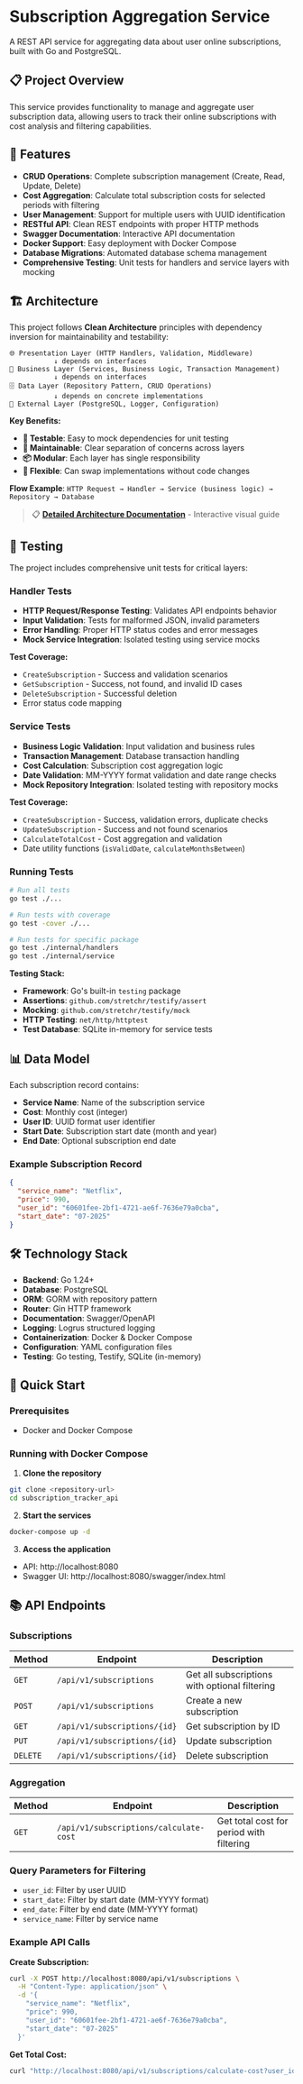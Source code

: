 # Subscription Aggregation Service

A REST API service for aggregating data about user online subscriptions, built with Go and PostgreSQL.

## 📋 Project Overview

This service provides functionality to manage and aggregate user subscription data, allowing users to track their online subscriptions with cost analysis and filtering capabilities.

## 🚀 Features

- **CRUD Operations**: Complete subscription management (Create, Read, Update, Delete)
- **Cost Aggregation**: Calculate total subscription costs for selected periods with filtering
- **User Management**: Support for multiple users with UUID identification
- **RESTful API**: Clean REST endpoints with proper HTTP methods
- **Swagger Documentation**: Interactive API documentation
- **Docker Support**: Easy deployment with Docker Compose
- **Database Migrations**: Automated database schema management
- **Comprehensive Testing**: Unit tests for handlers and service layers with mocking

## 🏗️ Architecture

This project follows **Clean Architecture** principles with dependency inversion for maintainability and testability:

```
🌐 Presentation Layer (HTTP Handlers, Validation, Middleware)
           ↓ depends on interfaces
🧠 Business Layer (Services, Business Logic, Transaction Management)
           ↓ depends on interfaces  
🗄️ Data Layer (Repository Pattern, CRUD Operations)
           ↓ depends on concrete implementations
🔌 External Layer (PostgreSQL, Logger, Configuration)
```

**Key Benefits:**
- **🧪 Testable**: Easy to mock dependencies for unit testing
- **🔧 Maintainable**: Clear separation of concerns across layers
- **📦 Modular**: Each layer has single responsibility
- **🔄 Flexible**: Can swap implementations without code changes

**Flow Example**: `HTTP Request → Handler → Service (business logic) → Repository → Database`

> 📋 **[Detailed Architecture Documentation](https://xoviwyrx.github.io/subscription-tracker-api/docs/architecture.html)** - Interactive visual guide

## 🧪 Testing

The project includes comprehensive unit tests for critical layers:

### Handler Tests
- **HTTP Request/Response Testing**: Validates API endpoints behavior
- **Input Validation**: Tests for malformed JSON, invalid parameters
- **Error Handling**: Proper HTTP status codes and error messages
- **Mock Service Integration**: Isolated testing using service mocks

**Test Coverage:**
- `CreateSubscription` - Success and validation scenarios
- `GetSubscription` - Success, not found, and invalid ID cases
- `DeleteSubscription` - Successful deletion
- Error status code mapping

### Service Tests
- **Business Logic Validation**: Input validation and business rules
- **Transaction Management**: Database transaction handling
- **Cost Calculation**: Subscription cost aggregation logic
- **Date Validation**: MM-YYYY format validation and date range checks
- **Mock Repository Integration**: Isolated testing with repository mocks

**Test Coverage:**
- `CreateSubscription` - Success, validation errors, duplicate checks
- `UpdateSubscription` - Success and not found scenarios
- `CalculateTotalCost` - Cost aggregation and validation
- Date utility functions (`isValidDate`, `calculateMonthsBetween`)

### Running Tests
```bash
# Run all tests
go test ./...

# Run tests with coverage
go test -cover ./...

# Run tests for specific package
go test ./internal/handlers
go test ./internal/service
```

**Testing Stack:**
- **Framework**: Go's built-in `testing` package
- **Assertions**: `github.com/stretchr/testify/assert`
- **Mocking**: `github.com/stretchr/testify/mock`
- **HTTP Testing**: `net/http/httptest`
- **Test Database**: SQLite in-memory for service tests

## 📊 Data Model

Each subscription record contains:
- **Service Name**: Name of the subscription service
- **Cost**: Monthly cost (integer)
- **User ID**: UUID format user identifier
- **Start Date**: Subscription start date (month and year)
- **End Date**: Optional subscription end date

### Example Subscription Record
```json
{
  "service_name": "Netflix",
  "price": 990,
  "user_id": "60601fee-2bf1-4721-ae6f-7636e79a0cba",
  "start_date": "07-2025"
}
```

## 🛠 Technology Stack

- **Backend**: Go 1.24+
- **Database**: PostgreSQL
- **ORM**: GORM with repository pattern
- **Router**: Gin HTTP framework
- **Documentation**: Swagger/OpenAPI
- **Logging**: Logrus structured logging
- **Containerization**: Docker & Docker Compose
- **Configuration**: YAML configuration files
- **Testing**: Go testing, Testify, SQLite (in-memory)

## 🚀 Quick Start

### Prerequisites
- Docker and Docker Compose

### Running with Docker Compose

1. **Clone the repository**
```bash
git clone <repository-url>
cd subscription_tracker_api
```

2. **Start the services**
```bash
docker-compose up -d
```

3. **Access the application**
- API: http://localhost:8080
- Swagger UI: http://localhost:8080/swagger/index.html

## 📚 API Endpoints

### Subscriptions

| Method | Endpoint | Description |
|--------|----------|-------------|
| `GET` | `/api/v1/subscriptions` | Get all subscriptions with optional filtering |
| `POST` | `/api/v1/subscriptions` | Create a new subscription |
| `GET` | `/api/v1/subscriptions/{id}` | Get subscription by ID |
| `PUT` | `/api/v1/subscriptions/{id}` | Update subscription |
| `DELETE` | `/api/v1/subscriptions/{id}` | Delete subscription |

### Aggregation

| Method | Endpoint | Description |
|--------|----------|-------------|
| `GET` | `/api/v1/subscriptions/calculate-cost` | Get total cost for period with filtering |

### Query Parameters for Filtering

- `user_id`: Filter by user UUID
- `start_date`: Filter by start date (MM-YYYY format)
- `end_date`: Filter by end date (MM-YYYY format)
- `service_name`: Filter by service name

### Example API Calls

**Create Subscription:**
```bash
curl -X POST http://localhost:8080/api/v1/subscriptions \
  -H "Content-Type: application/json" \
  -d '{
    "service_name": "Netflix",
    "price": 990,
    "user_id": "60601fee-2bf1-4721-ae6f-7636e79a0cba",
    "start_date": "07-2025"
  }'
```

**Get Total Cost:**
```bash
curl "http://localhost:8080/api/v1/subscriptions/calculate-cost?user_id=60601fee-2bf1-4721-ae6f-7636e79a0cba&start_date=01-2025&end_date=12-2025"
```